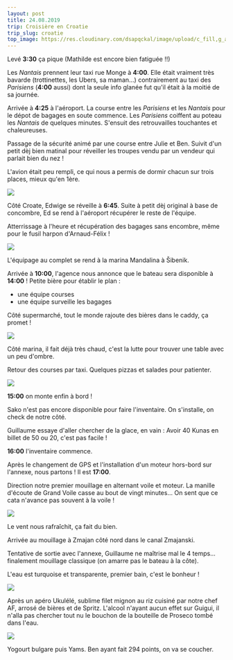 ```yaml
---
layout: post
title: 24.08.2019
trip: Croisière en Croatie
trip_slug: croatie
top_image: https://res.cloudinary.com/dsapqckal/image/upload/c_fill,g_auto,h_250,w_2560/c_scale,fl_relative/croatie/20190825_110157_dcurbl.jpg
---
```


Levé **3:30** ça pique (Mathilde est encore bien fatiguée !!)

Les _Nantais_ prennent leur taxi rue Monge à **4:00**. Elle était vraiment très bavarde (trottinettes, les Ubers, sa maman...) contrairement au taxi des _Parisiens_ (**4:00** aussi) dont la seule info glanée fut qu'il était à la moitié de sa journée.

Arrivée à **4:25** à l'aéroport. La course entre les _Parisiens_ et les _Nantais_ pour le dépot de bagages en soute commence. Les _Parisiens_ coiffent au poteau les _Nantais_ de quelques minutes. S'ensuit des retrouvailles touchantes et chaleureuses.

Passage de la sécurité animé par une course entre Julie et Ben. Suivit d'un petit dèj bien matinal pour réveiller les troupes vendu par un vendeur qui parlait bien du nez !

L'avion était peu rempli, ce qui nous a permis de dormir chacun sur trois places, mieux qu'en 1ère.

<img src="https://res.cloudinary.com/dsapqckal/image/upload/h_600/croatie/IMG-20190824-WA0004_nrbtx2.jpg">

Côté Croate, Edwige se réveille à **6:45**. Suite à petit dèj original à base de concombre, Ed se rend à l'aéroport récupérer le reste de l'équipe.

Atterrissage à l'heure et récupération des bagages sans encombre, même pour le fusil harpon d'Arnaud-Félix !

<img src="https://res.cloudinary.com/dsapqckal/image/upload/w_640/croatie/IMG-20190824-WA0005_mhbfci.jpg">

L'équipage au complet se rend à la marina Mandalina à Šibenik.

<div class="map" data-lng="43.719157" data-lat="15.900324"></div>

Arrivée à **10:00**, l'agence nous annonce que le bateau sera disponible à **14:00** ! Petite bière pour établir le plan :
- une équipe courses
- une équipe surveille les bagages

Côté supermarché, tout le monde rajoute des bières dans le caddy, ça promet !

<img src="https://res.cloudinary.com/dsapqckal/image/upload/w_640/croatie/20190824_120140_h1bmpa.jpg">

Côté marina, il fait déjà très chaud, c'est la lutte pour trouver une table avec un peu d'ombre.

Retour des courses par taxi. Quelques pizzas et salades pour patienter.

<img src="https://res.cloudinary.com/dsapqckal/image/upload/w_640/croatie/20190824_104232_lzvkze.jpg">

**15:00** on monte enfin à bord !

Sako n'est pas encore disponible pour faire l'inventaire. On s'installe, on check de notre côté.

Guillaume essaye d'aller chercher de la glace, en vain : Avoir 40 Kunas en billet de 50 ou 20, c'est pas facile !

**16:00** l'inventaire commence.

Après le changement de GPS et l'installation d'un moteur hors-bord sur l'annexe, nous partons ! Il est **17:00**.

Direction notre premier mouillage en alternant voile et moteur. La manille d'écoute de Grand Voile casse au bout de vingt minutes... On sent que ce cata n'avance pas souvent à la voile !

<img src="https://res.cloudinary.com/dsapqckal/image/upload/w_640/croatie/20190824_170636_ockbvt.jpg">

Le vent nous rafraîchit, ça fait du bien.

Arrivée au mouillage à Zmajan côté nord dans le canal Zmajanski.

<div class="map" data-lng="43.697904" data-lat="15.752652"></div>

Tentative de sortie avec l'annexe, Guillaume ne maîtrise mal le 4 temps... finalement mouillage classique (on amarre pas le bateau à la côte).

L'eau est turquoise et transparente, premier bain, c'est le bonheur !

<img src="https://res.cloudinary.com/dsapqckal/image/upload/w_640/croatie/IMG-20190824-WA0021_owemw1.jpg">

Après un apéro Ukulélé, sublime filet mignon au riz cuisiné par notre chef AF, arrosé de bières et de Spritz. L'alcool n'ayant aucun effet sur Guigui, il n'alla pas chercher tout nu le bouchon de la bouteille de Proseco tombé dans l'eau.

<img src="https://res.cloudinary.com/dsapqckal/image/upload/w_640/croatie/IMG-20190824-WA0020_gswo5u.jpg">

Yogourt bulgare puis Yams. Ben ayant fait 294 points, on va se coucher.
